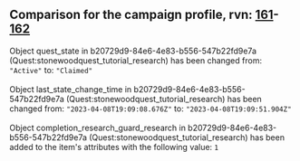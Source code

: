 ## Comparison for the campaign profile, rvn: [161](https://github.com/PRO100KatYT/FortniteProfileRevisions/tree/main/profiles/campaign/161%20campaign.json)-[162](https://github.com/PRO100KatYT/FortniteProfileRevisions/tree/main/profiles/campaign/162%20campaign.json)

Object quest_state in b20729d9-84e6-4e83-b556-547b22fd9e7a (Quest:stonewoodquest_tutorial_research) has been changed from: `"Active"` to: `"Claimed"`
<br><br>
Object last_state_change_time in b20729d9-84e6-4e83-b556-547b22fd9e7a (Quest:stonewoodquest_tutorial_research) has been changed from: `"2023-04-08T19:09:08.676Z"` to: `"2023-04-08T19:09:51.904Z"`
<br><br>
Object completion_research_guard_research in b20729d9-84e6-4e83-b556-547b22fd9e7a (Quest:stonewoodquest_tutorial_research) has been added to the item's attributes with the following value: `1`
<br><br>
